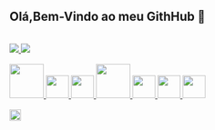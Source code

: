 ## Olá,Bem-Vindo ao meu GithHub 👋
<!--
**R0nald0/R0nald0** is a ✨ _special_ ✨ repository because its `README.md` (this file) appears on your GitHub profile.

Here are some ideas to get you started:

- 🔭 I’m currently working on ...
- 🌱 I’m currently learning ...
- 👯 I’m looking to collaborate on ...
- 🤔 I’m looking for help with ...
- 💬 Ask me about ...
- 📫 How to reach me: ...
- 😄 Pronouns: ...
- ⚡ Fun fact: ...
-->
<br>
<div>
  <a href="www.linkedin.com/in/ronaldo-anjos">
  <img heigh=180em src="https://github-readme-stats.vercel.app/api?username=r0nald0&show_icons=true&theme=transparent">
  <img heigh=200em src="https://github-readme-stats.vercel.app/api/top-langs/?username=r0nald0&layout=compact">
</div>
<br>

 <div>
  <img height="60em" src="https://cdn.jsdelivr.net/gh/devicons/devicon@latest/icons/kotlin/kotlin-original-wordmark.svg" />
  <img height="40em" src="https://cdn.jsdelivr.net/gh/devicons/devicon@latest/icons/jetpackcompose/jetpackcompose-original-wordmark.svg" />
  <img height="40em" src="https://cdn.jsdelivr.net/gh/devicons/devicon@latest/icons/flutter/flutter-original.svg" />
  <img height="60em" src="https://cdn.jsdelivr.net/gh/devicons/devicon@latest/icons/dart/dart-original-wordmark.svg" />
  <img height="40em" src="https://cdn.jsdelivr.net/gh/devicons/devicon@latest/icons/java/java-original-wordmark.svg" />
   <img height="40em" src="https://cdn.jsdelivr.net/gh/devicons/devicon@latest/icons/spring/spring-original-wordmark.svg" />
   <img height="40em" src="https://cdn.jsdelivr.net/gh/devicons/devicon@latest/icons/gradle/gradle-original-wordmark.svg" />
        
</div>

<br>

<div>
   <a href="www.linkedin.com/in/ronaldo-anjos">
       <img height=20em src="https://img.shields.io/badge/LinkedIn-0077B5?style=for-the-badge&logo=linkedin&logoColor=white">
   </a>
</div>


